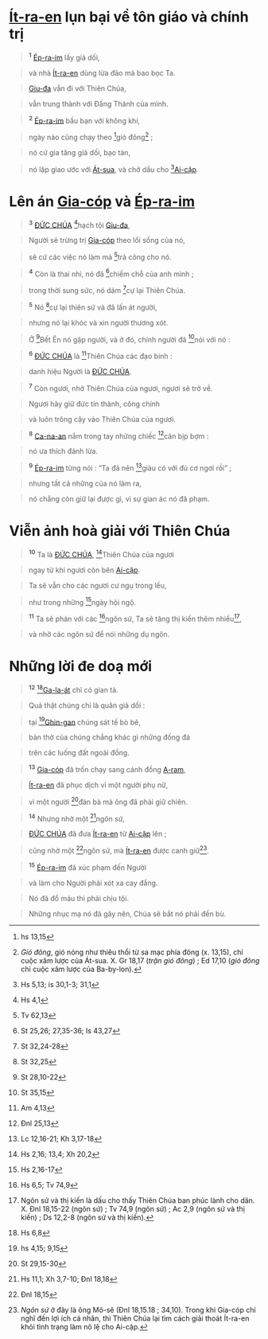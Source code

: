 # [Ít-ra-en]() lụn bại về tôn giáo và chính trị

> <sup><b>1</b></sup> [Ép-ra-im]() lấy giả dối,
>


> và nhà [Ít-ra-en]() dùng lừa đảo mà bao bọc Ta.
>


> [Giu-đa]() vẫn đi với Thiên Chúa,
>


> vẫn trung thành với Đấng Thánh của mình.
>


> <sup><b>2</b></sup> [Ép-ra-im]() bầu bạn với không khí,
>


> ngày nào cũng chạy theo [^1*]gió đông[^1] ;
>


> nó cứ gia tăng giả dối, bạo tàn,
>


> nó lập giao ước với [Át-sua](), và chở dầu cho [^2*][Ai-cập]().
>


# Lên án [Gia-cóp]() và [Ép-ra-im]()

> <sup><b>3</b></sup> [ĐỨC CHÚA]() [^3*]hạch tội [Giu-đa](),
>


> Người sẽ trừng trị [Gia-cóp]() theo lối sống của nó,
>


> sẽ cứ các việc nó làm mà [^4*]trả công cho nó.
>


> <sup><b>4</b></sup> Còn là thai nhi, nó đã [^5*]chiếm chỗ của anh mình ;
>


> trong thời sung sức, nó dám [^6*]cự lại Thiên Chúa.
>


> <sup><b>5</b></sup> Nó [^7*]cự lại thiên sứ và đã lấn át người,
>


> nhưng nó lại khóc và xin người thương xót.
>


> Ở [^8*]Bết Ên nó gặp người, và ở đó, chính người đã [^9*]nói với nó :
>


> <sup><b>6</b></sup> [ĐỨC CHÚA]() là [^10*]Thiên Chúa các đạo binh :
>


> danh hiệu Người là [ĐỨC CHÚA]().
>


> <sup><b>7</b></sup> Còn ngươi, nhờ Thiên Chúa của ngươi, ngươi sẽ trở về.
>


> Ngươi hãy giữ đức tín thành, công chính
>


> và luôn trông cậy vào Thiên Chúa của ngươi.
>


> <sup><b>8</b></sup> [Ca-na-an]() nắm trong tay những chiếc [^11*]cân bịp bợm :
>


> nó ưa thích đánh lừa.
>


> <sup><b>9</b></sup> [Ép-ra-im]() từng nói : “Ta đã nên [^12*]giàu có với đủ cơ ngơi rồi” ;
>


> nhưng tất cả những của nó làm ra,
>


> nó chẳng còn giữ lại được gì, vì sự gian ác nó đã phạm.
>


# Viễn ảnh hoà giải với Thiên Chúa

> <sup><b>10</b></sup> Ta là [ĐỨC CHÚA](), [^13*]Thiên Chúa của ngươi
>


> ngay từ khi ngươi còn bên [Ai-cập]().
>


> Ta sẽ vẫn cho các ngươi cư ngụ trong lều,
>


> như trong những [^14*]ngày hội ngộ.
>


> <sup><b>11</b></sup> Ta sẽ phán với các [^15*]ngôn sứ, Ta sẽ tăng thị kiến thêm nhiều[^2],
>


> và nhờ các ngôn sứ để nói những dụ ngôn.
>


# Những lời đe doạ mới

> <sup><b>12</b></sup> [^16*][Ga-la-át]() chỉ có gian tà.
>


> Quả thật chúng chỉ là quân giả dối :
>


> tại [^17*][Ghin-gan]() chúng sát tế bò bê,
>


> bàn thờ của chúng chẳng khác gì những đống đá
>


> trên các luống đất ngoài đồng.
>


> <sup><b>13</b></sup> [Gia-cóp]() đã trốn chạy sang cánh đồng [A-ram](),
>


> [Ít-ra-en]() đã phục dịch vì một người phụ nữ,
>


> vì một người [^18*]đàn bà mà ông đã phải giữ chiên.
>


> <sup><b>14</b></sup> Nhưng nhờ một [^19*]ngôn sứ,
>


> [ĐỨC CHÚA]() đã đưa [Ít-ra-en]() từ [Ai-cập]() lên ;
>


> cũng nhờ một [^20*]ngôn sứ, mà [Ít-ra-en]() được canh giữ[^3].
>


> <sup><b>15</b></sup> [Ép-ra-im]() đã xúc phạm đến Người
>


> và làm cho Người phải xót xa cay đắng.
>


> Nó đã đổ máu thì phải chịu tội.
>


> Những nhục mạ nó đã gây nên, Chúa sẽ bắt nó phải đền bù.
>

[^1]: *Gió đông*, gió nóng như thiêu thổi từ sa mạc phía đông (x. 13,15), chỉ cuộc xâm lược của Át-sua. X. Gr 18,17 (*trận gió đông*) ; Ed 17,10 (*gió đông* chỉ cuộc xâm lược của Ba-by-lon).
[^2]: Ngôn sứ và thị kiến là dấu cho thấy Thiên Chúa ban phúc lành cho dân. X. Đnl 18,15-22 (ngôn sứ) ; Tv 74,9 (ngôn sứ) ; Ac 2,9 (ngôn sứ và thị kiến) ; Ds 12,2-8 (ngôn sứ và thị kiến).
[^3]: *Ngôn sứ* ở đây là ông Mô-sê (Đnl 18,15.18 ; 34,10). Trong khi Gia-cóp chỉ nghĩ đến lợi ích cá nhân, thì Thiên Chúa lại tìm cách giải thoát Ít-ra-en khỏi tình trạng làm nô lệ cho Ai-cập.
[^1*]: hs 13,15
[^2*]: Hs 5,13; is 30,1-3; 31,1
[^3*]: Hs 4,1
[^4*]: Tv 62,13
[^5*]: St 25,26; 27,35-36; Is 43,27
[^6*]: St 32,24-28
[^7*]: St 32,25
[^8*]: St 28,10-22
[^9*]: St 35,15
[^10*]: Am 4,13
[^11*]: Đnl 25,13
[^12*]: Lc 12,16-21; Kh 3,17-18
[^13*]: Hs 2,16; 13,4; Xh 20,2
[^14*]: Hs 2,16-17
[^15*]: Hs 6,5; Tv 74,9
[^16*]: Hs 6,8
[^17*]: hs 4,15; 9,15
[^18*]: St 29,15-30
[^19*]: Hs 11,1; Xh 3,7-10; Đnl 18,18
[^20*]: Đnl 18,15